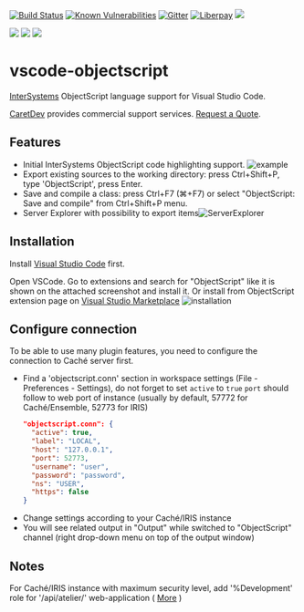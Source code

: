 [![Build Status](https://dev.azure.com/mrdaimor/mrdaimor/_apis/build/status/daimor.vscode-objectscript?branchName=master)](https://dev.azure.com/mrdaimor/mrdaimor/_build/latest?definitionId=1&branchName=master)
[![Known Vulnerabilities](https://snyk.io/test/github/daimor/vscode-objectscript/badge.svg)](https://snyk.io/test/github/daimor/vscode-objectscript)
[![Gitter](https://badges.gitter.im/daimor/vscode-objectscript.svg)](https://gitter.im/daimor/vscode-objectscript?utm_source=badge&utm_medium=badge&utm_campaign=pr-badge)
[![Liberpay](https://img.shields.io/liberapay/receives/daimor.svg?logo=liberapay)](https://liberapay.com/daimor/donate)
[![](https://img.shields.io/visual-studio-marketplace/i/daimor.vscode-objectscript.svg)](https://marketplace.visualstudio.com/items?itemName=daimor.vscode-objectscript)

[![](https://img.shields.io/badge/InterSystems-IRIS-blue.svg)](https://www.intersystems.com/products/intersystems-iris/)
[![](https://img.shields.io/badge/InterSystems-Caché-blue.svg)](https://www.intersystems.com/products/cache/)
[![](https://img.shields.io/badge/InterSystems-Ensemble-blue.svg)](https://www.intersystems.com/products/ensemble/)

# vscode-objectscript

[InterSystems](http://www.intersystems.com/our-products/) ObjectScript language support for Visual Studio Code.

[CaretDev](https://caretdev.com/#products) provides commercial support services. [Request a Quote](https://caretdev.com/contact-us/).

## Features

- Initial InterSystems ObjectScript code highlighting support.
  ![example](https://raw.githubusercontent.com/daimor/vscode-objectscript/master/images/screenshot.png)
- Export existing sources to the working directory: press Ctrl+Shift+P, type 'ObjectScript', press Enter.
- Save and compile a class: press Ctrl+F7 (⌘+F7) or select "ObjectScript: Save and compile" from Ctrl+Shift+P menu.
- Server Explorer with possibility to export items![ServerExplorer](https://raw.githubusercontent.com/daimor/vscode-objectscript/master/images/explorer.png)

## Installation

Install [Visual Studio Code](https://code.visualstudio.com/) first.

Open VSCode. Go to extensions and search for "ObjectScript" like it is shown on the attached screenshot and install it.
Or install from ObjectScript extension page on [Visual Studio Marketplace](https://marketplace.visualstudio.com/items?itemName=daimor.vscode-objectscript)
![installation](https://raw.githubusercontent.com/daimor/vscode-objectscript/master/images/installation.gif)

## Configure connection

To be able to use many plugin features, you need to configure the connection to Caché server first.

- Find a 'objectscript.conn' section in workspace settings (File - Preferences - Settings), do not forget to set `active` to `true`
  `port` should follow to web port of instance (usually by default, 57772 for Caché/Ensemble, 52773 for IRIS)
  ```JSON
  "objectscript.conn": {
    "active": true,
    "label": "LOCAL",
    "host": "127.0.0.1",
    "port": 52773,
    "username": "user",
    "password": "password",
    "ns": "USER",
    "https": false
  }
  ```
- Change settings according to your Caché/IRIS instance
- You will see related output in "Output" while switched to "ObjectScript" channel (right drop-down menu on top of the output window)

## Notes

For Caché/IRIS instance with maximum security level, add '%Development' role for '/api/atelier/' web-application ( [More](https://community.intersystems.com/post/using-atelier-rest-api) )
